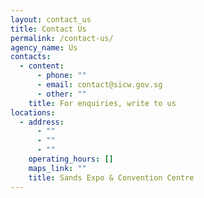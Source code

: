 ```yaml
---
layout: contact_us
title: Contact Us
permalink: /contact-us/
agency_name: Us
contacts:
  - content:
      - phone: ""
      - email: contact@sicw.gov.sg
      - other: ""
    title: For enquiries, write to us
locations:
  - address:
      - ""
      - ""
      - ""
    operating_hours: []
    maps_link: ""
    title: Sands Expo & Convention Centre
---
```

